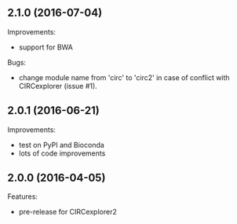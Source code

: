 ## 2.1.0 (2016-07-04)

Improvements:

* support for BWA

Bugs:

* change module name from 'circ' to 'circ2' in case of conflict with CIRCexplorer (issue #1).

## 2.0.1 (2016-06-21)

Improvements:

* test on PyPI and Bioconda
* lots of code improvements

## 2.0.0 (2016-04-05)

Features:

* pre-release for CIRCexplorer2
